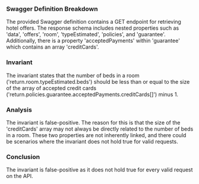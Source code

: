 ### Swagger Definition Breakdown

The provided Swagger definition contains a GET endpoint for retrieving hotel offers. The response schema includes nested properties such as 'data', 'offers', 'room', 'typeEstimated', 'policies', and 'guarantee'. Additionally, there is a property 'acceptedPayments' within 'guarantee' which contains an array 'creditCards'.

### Invariant

The invariant states that the number of beds in a room ('return.room.typeEstimated.beds') should be less than or equal to the size of the array of accepted credit cards ('return.policies.guarantee.acceptedPayments.creditCards[]') minus 1.

### Analysis

The invariant is false-positive. The reason for this is that the size of the 'creditCards' array may not always be directly related to the number of beds in a room. These two properties are not inherently linked, and there could be scenarios where the invariant does not hold true for valid requests.

### Conclusion

The invariant is false-positive as it does not hold true for every valid request on the API.
